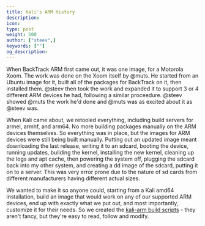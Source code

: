 ```yaml
---
title: Kali's ARM History
description:
icon:
type: post
weight: 500
author: ["steev",]
keywords: [""]
og_description:
---
```


When BackTrack ARM first came out, it was one image, for a Motorola Xoom. The work was done on the Xoom itself by @muts. He started from an Ubuntu image for it, built all of the packages for BackTrack on it, then installed them. @steev then took the work and expanded it to support 3 or 4 different ARM devices he had, following a similar proceedure. @steev showed @muts the work he'd done and @muts was as excited about it as @steev was.

When Kali came about, we retooled everything, including build servers for armel, armhf, and arm64. No more building packages manually on the ARM devices themselves. So everything was in place, but the images for ARM devices were still being built manually. Putting out an updated image meant downloading the last release, writing it to an sdcard, booting the device, running updates, building the kernel, installing the new kernel, cleaning up the logs and apt cache, then powering the system off, plugging the sdcard back into my other system, and creating a dd image of the sdcard, putting it on to a server. This was very error prone due to the nature of sd cards from different manufacturers having different actual sizes.

We wanted to make it so anyone could, starting from a Kali amd64 installation, build an image that would work on any of our supported ARM devices, end up with exactly what we put out, and most importantly, customize it for their needs. So we created the [kali-arm build scripts](https://gitlab.com/kalilinux/build-scripts/kali-arm) - they aren't fancy, but they're easy to read, follow and modify.
